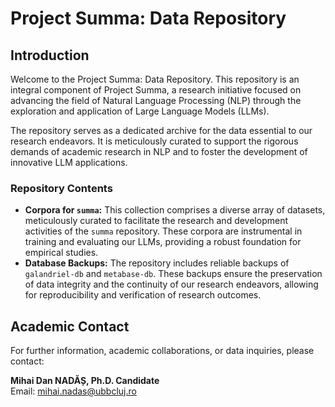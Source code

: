 # Project Summa: Data Repository

## Introduction

Welcome to the Project Summa: Data Repository. This repository is an integral component of Project Summa, a research initiative focused on advancing the field of Natural Language Processing (NLP) through the exploration and application of Large Language Models (LLMs).

The repository serves as a dedicated archive for the data essential to our research endeavors. It is meticulously curated to support the rigorous demands of academic research in NLP and to foster the development of innovative LLM applications.

### Repository Contents
- **Corpora for `summa`:** This collection comprises a diverse array of datasets, meticulously curated to facilitate the research and development activities of the `summa` repository. These corpora are instrumental in training and evaluating our LLMs, providing a robust foundation for empirical studies.
- **Database Backups:** The repository includes reliable backups of `galandriel-db` and `metabase-db`. These backups ensure the preservation of data integrity and the continuity of our research endeavors, allowing for reproducibility and verification of research outcomes.

## Academic Contact

For further information, academic collaborations, or data inquiries, please contact:

**Mihai Dan NADĂȘ, Ph.D. Candidate**  
Email: [mihai.nadas@ubbcluj.ro](mailto:mihai.nadas@ubbcluj.ro)
